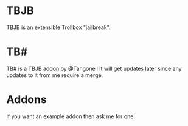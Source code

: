 # TBJB
TBJB is an extensible Trollbox "jailbreak".

# TB#
TB# is a TBJB addon by @Tangonell
It will get updates later since any updates to it from me require a merge.

# Addons
If you want an example addon then ask me for one.

